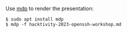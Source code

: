 Use [mdp](https://github.com/visit1985/mdp) to render the presentation:

    $ sudo apt install mdp
    $ mdp -f hacktivity-2023-openssh-workshop.md

